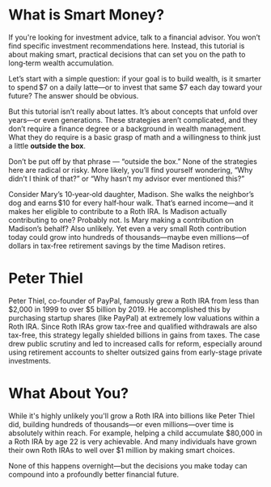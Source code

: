 # What is Smart Money?

If you're looking for investment advice, talk to a financial advisor. You won’t find specific investment recommendations here. Instead, this tutorial is about making smart, practical decisions that can set you on the path to long‑term wealth accumulation.

Let’s start with a simple question: if your goal is to build wealth, is it smarter to spend $7 on a daily latte—or to invest that same $7 each day toward your future? The answer should be obvious.

But this tutorial isn’t really about lattes. It’s about concepts that unfold over years—or even generations. These strategies aren’t complicated, and they don’t require a finance degree or a background in wealth management. What they do require is a basic grasp of math and a willingness to think just a little __outside the box__.

Don’t be put off by that phrase — “outside the box.” None of the strategies here are radical or risky. More likely, you’ll find yourself wondering, “Why didn’t I think of that?” or “Why hasn’t my advisor ever mentioned this?”

Consider Mary’s 10‑year‑old daughter, Madison. She walks the neighbor’s dog and earns $10 for every half‑hour walk. That’s earned income—and it makes her eligible to contribute to a Roth IRA. Is Madison actually contributing to one? Probably not. Is Mary making a contribution on Madison’s behalf? Also unlikely. Yet even a very small Roth contribution today could grow into hundreds of thousands—maybe even millions—of dollars in tax‑free retirement savings by the time Madison retires.

# Peter Thiel

Peter Thiel, co-founder of PayPal, famously grew a Roth IRA from less than $2,000 in 1999 to over $5 billion by 2019. He accomplished this by purchasing startup shares (like PayPal) at extremely low valuations within a Roth IRA. Since Roth IRAs grow tax-free and qualified withdrawals are also tax-free, this strategy legally shielded billions in gains from taxes. The case drew public scrutiny and led to increased calls for reform, especially around using retirement accounts to shelter outsized gains from early-stage private investments.

# What About You?

While it's highly unlikely you'll grow a Roth IRA into billions like Peter Thiel did, building hundreds of thousands—or even millions—over time is absolutely within reach. For example, helping a child accumulate $80,000 in a Roth IRA by age 22 is very achievable. And many individuals have grown their own Roth IRAs to well over $1 million by making smart choices.

None of this happens overnight—but the decisions you make today can compound into a profoundly better financial future.

